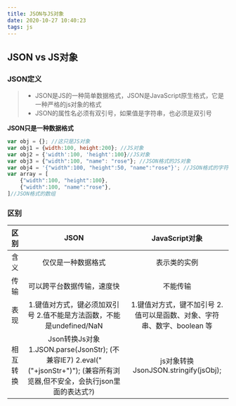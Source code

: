 ```yaml
---
title: JSON与JS对象
date: 2020-10-27 10:40:23
tags: js
---
```

## JSON vs JS对象

### JSON定义
>* JSON是JS的一种简单数据格式，JSON是JavaScript原生格式，它是一种严格的js对象的格式
>* JSON的属性名必须有双引号，如果值是字符串，也必须是双引号

**JSON只是一种数据格式**
```js
var obj = {}; //这只是JS对象
var obj1 = {width:100, height:200}; //JS对象
var obj2 = {'width':100, 'height':100}//JS对象
var obj3 = {"width":100, "name": "rose"}; //JSON格式的JS对象
var obj4 = '{"width":100, "height":50, "name":"rose"}'; //JSON格式的字符串
var array = [
    {"width":100, "height":100},
    {"width":100, "name":"rose"},
]//JSON格式的数组
```

### 区别
| 区别 | JSON | JavaScript对象 |
|:------:|:-----:|:------:|
| 含义 | 仅仅是一种数据格式 | 表示类的实例 |
| 传输 | 可以跨平台数据传输，速度快 | 不能传输 |
| 表现 | 1.键值对方式，键必须加双引号 2.值不能是方法函数，不能是undefined/NaN | 1.键值对方式，键不加引号 2.值可以是函数、对象、字符串、数字、boolean 等 |
| 相互转换 | Json转换Js对象1.JSON.parse(JsonStr); (不兼容IE7) 2.eval("("+jsonStr+")"); (兼容所有浏览器,但不安全，会执行json里面的表达式?)| js对象转换JsonJSON.stringify(jsObj); |
